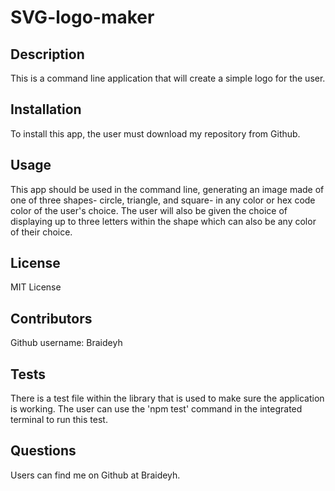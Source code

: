 # SVG-logo-maker

  ## Description
  
  This is a command line application that will create a simple logo for the user.

  
  ## Installation
  
  To install this app, the user must download my repository from Github.

  ## Usage
  
  This app should be used in the command line, generating an image made of one of three shapes- circle, triangle, and square- in any color or hex code color of the user's choice. The user will also be given the choice of displaying up to three letters within the shape which can also be any color of their choice.
  
  ## License
  
  MIT License
  
  ## Contributors
  
  Github username: Braideyh

  ## Tests
  
  There is a test file within the library that is used to make sure the application is working. The user can use the 'npm test' command in the integrated terminal to run this test.

  ## Questions

  Users can find me on Github at Braideyh.

